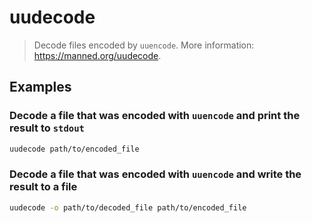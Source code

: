 # uudecode

> Decode files encoded by `uuencode`. More information: <https://manned.org/uudecode>.

## Examples

### Decode a file that was encoded with `uuencode` and print the result to `stdout`

```bash
uudecode path/to/encoded_file
```

### Decode a file that was encoded with `uuencode` and write the result to a file

```bash
uudecode -o path/to/decoded_file path/to/encoded_file
```
